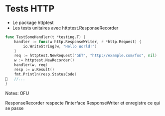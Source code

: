 <!-- .slide: class="with-code" -->

# Tests HTTP

- Le package httptest
- Les tests unitaires avec httptest.ResponseRecorder

```go
func TestSomeHandler(t *testing.T) {
    handler := func(w http.ResponseWriter, r *http.Request) {
        io.WriteString(w, "Hello World!")
    }
    req := httptest.NewRequest("GET", "http://example.com/foo", nil)
    w := httptest.NewRecorder()
    handler(w, req)
    resp := w.Result()
    fmt.Println(resp.StatusCode)
   //...
}
```

Notes:
OFU

ResponseRecorder respecte l’interface ResponseWriter et enregistre ce qui se passe
